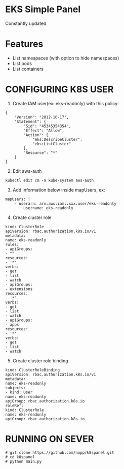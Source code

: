 # EKS Simple Panel

Constantly updated

Features
========
* List namespaces (with option to hide namespaces)
* List pods
* List containers

CONFIGURING K8S USER
====================

1) Create IAM user(ex: eks-readonly) with this policy:
```
{
    "Version": "2012-10-17",
    "Statement": {
        "Sid": "45345354354",
        "Effect": "Allow",
        "Action": [
            "eks:DescribeCluster",
            "eks:ListCluster"
        ],
        "Resource": "*"
    }
} 
```

2) Edit aws-auth
```
kubectl edit cm -n kube-system aws-auth
```

3) Add information below inside mapUsers, ex:
```
mapUsers: |
    - userarn: arn:aws:iam::xxx:user/eks-readonly
        username: eks-readonly
```
4) Create cluster role
```
kind: ClusterRole
apiVersion: rbac.authorization.k8s.io/v1
metadata:
name: eks-readonly
rules:
- apiGroups:
- ""
resources:
- '*'
verbs:
- get
- list
- watch
- apiGroups:
- extensions
resources:
- '*'
verbs:
- get
- list
- watch
- apiGroups:
- apps
resources:
- '*'
verbs:
- get
- list
- watch  
```
5) Create cluster role binding    
```
kind: ClusterRoleBinding
apiVersion: rbac.authorization.k8s.io/v1
metadata:
name: eks-readonly
subjects:
- kind: User
name: eks-readonly
apiGroup: rbac.authorization.k8s.io
roleRef:
kind: ClusterRole
name: eks-readonly
apiGroup: rbac.authorization.k8s.io    
```

RUNNING ON SEVER
================

    # git clone https://github.com/nopp/k8spanel.git
    # cd k8spanel
    # python main.py